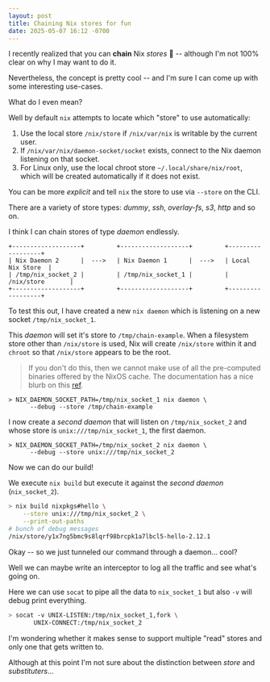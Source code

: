 ```yaml
---
layout: post
title: Chaining Nix stores for fun
date: 2025-05-07 16:12 -0700
---
```


I recently realized that you can **chain** Nix _stores_ 🤯 -- although I'm not 100% clear on why I may want to do it.

Nevertheless, the concept is pretty cool -- and I'm sure I can come up with some interesting use-cases.

What do I even mean?

Well by default `nix` attempts to locate which "store" to use automatically:
1. Use the local store `/nix/store` if `/nix/var/nix` is writable by the current user.
2. If `/nix/var/nix/daemon-socket/socket` exists, connect to the Nix daemon listening on that socket.
3. For Linux only, use the local chroot store `~/.local/share/nix/root`, which will be created automatically if it does not exist.

You can be more _explicit_ and tell `nix` the store to use via `--store` on the CLI.

There are a variety of store types: _dummy_, _ssh_, _overlay-fs_, _s3_, _http_ and so on.

I think I can chain stores of type _daemon_ endlessly.

```
+-------------------+         +-------------------+         +------------------+
| Nix Daemon 2      |  --->   | Nix Daemon 1      |  --->   | Local Nix Store  |
| /tmp/nix_socket_2 |         | /tmp/nix_socket_1 |         | /nix/store       |
+-------------------+         +-------------------+         +------------------+
```

To test this out, I have created a new `nix daemon` which is listening on a new socket `/tmp/nix_socket_1`.

This _daemon_ will set it's store to `/tmp/chain-example`. When a filesystem store other than `/nix/store` is used, Nix will create `/nix/store` within it and `chroot` so that `/nix/store` appears to be the root.

> If you don't do this, then we cannot make use of all the pre-computed binaries offered by the NixOS cache. The documentation has a nice blurb on this [ref](https://nix.dev/manual/nix/2.28/store/types/local-store).

```console
> NIX_DAEMON_SOCKET_PATH=/tmp/nix_socket_1 nix daemon \
      --debug --store /tmp/chain-example
```

I now create a _second daemon_ that will listen on `/tmp/nix_socket_2` and whose store is `unix:///tmp/nix_socket_1`, the first daemon.

```console
> NIX_DAEMON_SOCKET_PATH=/tmp/nix_socket_2 nix daemon \
      --debug --store unix:///tmp/nix_socket_2
```

Now we can do our build!

We execute `nix build` but execute it against the _second daemon_ (`nix_socket_2`).

```bash
> nix build nixpkgs#hello \
    --store unix:///tmp/nix_socket_2 \
    --print-out-paths
# bunch of debug messages
/nix/store/y1x7ng5bmc9s8lqrf98brcpk1a7lbcl5-hello-2.12.1
```

Okay -- so we just tunneled our command through a daemon... cool?

Well we can maybe write an interceptor to log all the traffic and see what's going on.

Here we can use `socat` to pipe all the data to `nix_socket_1` but also `-v` will debug print everything.

```bash
> socat -v UNIX-LISTEN:/tmp/nix_socket_1,fork \
       UNIX-CONNECT:/tmp/nix_socket_2
```

I'm wondering whether it makes sense to support multiple "read" stores and only one that gets written to.

Although at this point I'm not sure about the distinction between _store_ and _substituters_...
